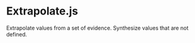 Extrapolate.js
==============

Extrapolate values from a set of evidence. Synthesize values that are not defined.